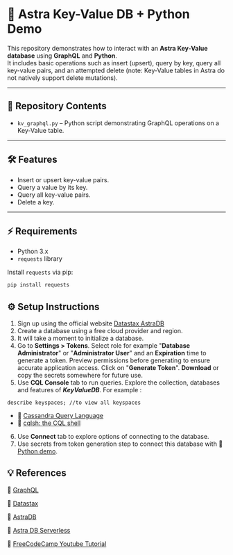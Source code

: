 # :memo: Astra Key-Value DB + Python Demo

This repository demonstrates how to interact with an **Astra Key-Value database** using **GraphQL** and **Python**.  
It includes basic operations such as insert (upsert), query by key, query all key-value pairs, and an attempted delete (note: Key-Value tables in Astra do not natively support delete mutations).

---

## 📂 Repository Contents

- `kv_graphql.py` – Python script demonstrating GraphQL operations on a Key-Value table.  

---

## 🛠️ Features

- Insert or upsert key-value pairs.
- Query a value by its key.
- Query all key-value pairs.
- Delete a key.

---

## ⚡ Requirements

- Python 3.x  
- `requests` library

Install `requests` via pip:

```bash
pip install requests
```

## ⚙️ Setup Instructions
1. Sign up using the official website [Datastax AstraDB](https://astra.datastax.com/signup)
2. Create a database using a free cloud provider and region.
3. It will take a moment to initialize a database.
4. Go to **Settings > Tokens**. Select role for example "**Database Administrator**" or "**Administrator User**" and an **Expiration** time to generate a token. Preview  permissions before generating to ensure accurate application access. Click on "**Generate Token**". **Download** or copy the secrets somewhere for future use.
5. Use **CQL Console** tab to run queries. Explore the collection, databases and features of  ***KeyValueDB***.
For example :
```
describe keyspaces; //to view all keyspaces
```
- :link: [Cassandra Query Language](https://cassandra.apache.org/doc/4.0/cassandra/cql/index.html)
- :link: [cqlsh: the CQL shell](https://cassandra.apache.org/doc/latest/cassandra/managing/tools/cqlsh.html)

6. Use **Connect** tab to explore options of connecting to the database.
7. Use secrets from token generation step to connect this database with :link: [Python demo](kv_graphql.py).

## 💡 References
:link: [GraphQL](https://graphql.org/learn/)

:link: [Datastax](https://www.datastax.com/)

:link: [AstraDB](https://www.datastax.com/products/datastax-astra)

:link: [Astra DB Serverless](https://docs.datastax.com/en/astra-db-serverless/index.html)

:link: [FreeCodeCamp Youtube Tutorial](https://youtu.be/xh4gy1lbL2k?si=_00BhbDIdw-TnhDF)


